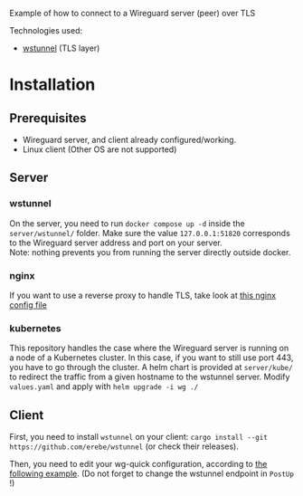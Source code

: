 Example of how to connect to a Wireguard server (peer) over TLS

Technologies used:
- [wstunnel](https://github.com/erebe/wstunnel) (TLS layer)

# Installation

## Prerequisites
- Wireguard server, and client already configured/working.
- Linux client (Other OS are not supported)

## Server

### wstunnel
On the server, you need to run `docker compose up -d` inside the `server/wstunnel/` folder. Make sure the value `127.0.0.1:51820` corresponds to the Wireguard server address and port on your server.  
Note: nothing prevents you from running the server directly outside docker.

### nginx
If you want to use a reverse proxy to handle TLS, take look at [this nginx config file](server/nginx/vhost.conf)

### kubernetes
This repository handles the case where the Wireguard server is running on a node of a Kubernetes cluster. In this case, if you want to still use port 443, you have to go through the cluster. A helm chart is provided at `server/kube/` to redirect the traffic from a given hostname to the wstunnel server. Modify `values.yaml` and apply with `helm upgrade -i wg ./`

## Client
First, you need to install `wstunnel` on your client: `cargo install --git https://github.com/erebe/wstunnel` (or check their releases).

Then, you need to edit your wg-quick configuration, according to [the following example](client/wgconf-tls.conf). (Do not forget to change the wstunnel endpoint in `PostUp` !)
